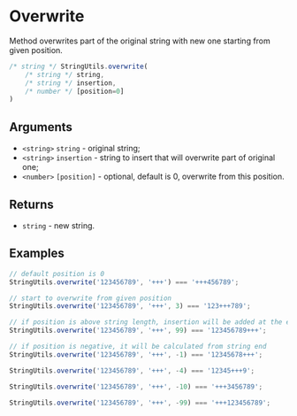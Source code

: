 Overwrite
=========

Method overwrites part of the original string with new one starting from given position.

```js
/* string */ StringUtils.overwrite(
	/* string */ string,
	/* string */ insertion,
	/* number */ [position=0]
)
```


Arguments
---------

* `<string>` `string` - original string;
* `<string>` `insertion` - string to insert that will overwrite part of original one;
* `<number>` `[position]` - optional, default is 0, overwrite from this position.


Returns
-------

* `string` - new string.


Examples
--------

```js
// default position is 0
StringUtils.overwrite('123456789', '+++') === '+++456789';

// start to overwrite from given position
StringUtils.overwrite('123456789', '+++', 3) === '123+++789';

// if position is above string length, insertion will be added at the end
StringUtils.overwrite('123456789', '+++', 99) === '123456789+++';

// if position is negative, it will be calculated from string end
StringUtils.overwrite('123456789', '+++', -1) === '12345678+++';

StringUtils.overwrite('123456789', '+++', -4) === '12345+++9';

StringUtils.overwrite('123456789', '+++', -10) === '+++3456789';

StringUtils.overwrite('123456789', '+++', -99) === '+++123456789';
```
